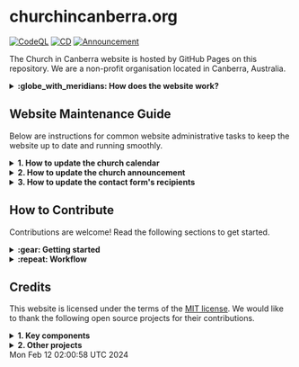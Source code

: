 # churchincanberra.org

[![CodeQL](https://github.com/churchincanberra/churchincanberra.github.io/actions/workflows/github-code-scanning/codeql/badge.svg)](https://github.com/churchincanberra/churchincanberra.github.io/actions/workflows/github-code-scanning/codeql)
[![CD](https://github.com/churchincanberra/churchincanberra.github.io/actions/workflows/jekyll.yml/badge.svg)](https://github.com/churchincanberra/churchincanberra.github.io/actions/workflows/jekyll.yml)
[![Announcement](https://github.com/churchincanberra/churchincanberra.github.io/actions/workflows/update-announcement.yml/badge.svg)](https://github.com/churchincanberra/churchincanberra.github.io/actions/workflows/update-announcement.yml)

The Church in Canberra website is hosted by GitHub Pages on this repository. We are a non-profit organisation located in Canberra, Australia.

<details><summary><strong>:globe_with_meridians: How does the website work?</strong></summary>

```mermaid
flowchart LR
    B[fab:fa-github GitHub Pages] --> |https|A(((fa:fa-cloud Internet)))
    C[fab:fa-github GitHub Repo] --> |publish|B
    D[(fa:fa-list calendar/entries.yml)] --> C
    E[[fab:fa-mailchimp Announcements]] --> C
    F[[fab:fa-wix DNS]] -.- |A, CNAME|B
    B --> |email|G[fab:fa-microsoft Logic App]

```

</details>

## Website Maintenance Guide

Below are instructions for common website administrative tasks to keep the website up to date and running smoothly.

<details><summary><strong>1. How to update the church calendar</strong></summary>

All event entries are stored in `_data/calendar/entries.yml`. Add or update entry as applicable.

Example entry:

```
- id: "a"
  name: "Eternal Future"
  description: "New Heaven and New Earth."
  category: "national"
  singular: false
  date: "0000-01-01"
  location: "New Jerusalem"
```

If an event is marked singular, it only appears in the year it is created for. If it is not singular, it appears in each year.

**Note:** If multiple events are created for the same month and day, use unique `id`s! `id` can be alphanumeric but needs to start with alphabet

For each unique category, a category entry must be created in `_data/calendar/categories.yml`. The category id must match the id used by the entries. The color tag is utilized to color the calendar entries of the corresponding category.

```
- id: national
  name: National
  color: "#0000ee"
```

This allows calendar entries to be filtered by category.

</details>

<details><summary><strong>2. How to update the church announcement</strong></summary>

Church announcement page is updated automatically by `update-announcement.yml`. The update is scheduled to run twice every Sunday at 09:30 AEST and 09:30 AEDT.

At high level, the automation works as follows:

1. Call the MailChimp archive URL to retrieve the latest campaign URL.
1. Retrieve the content from the campaign URL.
1. Filter the content and prepare for publishing.
1. Commit new announcement content if there is any change.

</details>

<details><summary><strong>3. How to update the contact form's recipients</strong></summary>

The contact form is powered by [Contact Me workflow app](https://github.com/churchincanberra/azure-logicapps/). The recipient email address is configured at `EMAIL_RECIPIENTS` under Settings | Security | Repository Variables.

</details>

## How to Contribute

Contributions are welcome! Read the following sections to get started.

<details><summary><strong>:gear: Getting started</strong></summary>

Follow the [Jekyll docs](https://jekyllrb.com/docs/installation/) if setting up Jekyll for the first time.

Download or clone the repository.

To run the site locally, navigate to the repository directory and run:

```bash copy
bundle install
```

To start the Jekyll local development server.

```bash copy
bundle exec jekyll serve
```

To build the site.

```bash copy
bundle exec jekyll build
```

</details>

<details><summary><strong>:repeat: Workflow</strong></summary>

The website and its related components are maintained by [GitHub flow](https://docs.github.com/en/get-started/quickstart/github-flow). To start contributing,

1. Fork and clone the repository to your local environment.
1. Make and commit your changes with a clear and concise [conventional commit message](https://www.conventionalcommits.org/).
1. Open a pull request in your forked repository, tell me about your idea and changes.
1. Respond to any feedback from the maintainers.
1. Make any necessary changes from the feedback.
1. Once approved and all required checks passed, merge your pull request and your changes will be deployed to the `gh-pages` production environment.

**Note:** When deploying, assure `baseurl` value in the `_config.yml` otherwise all the css, images and paths will be broken.

For example if the site is hosted as https://hosting.com/churchincanberra, config would have `baseurl: "/churchincanberra/"`

</details>

## Credits

This website is licensed under the terms of the [MIT license](LICENSE). We would like to thank the following open source projects for their contributions.

<details><summary><strong>1. Key components</strong></summary>

- [Jekyll Serif theme v1.4](https://github.com/zerostaticthemes/jekyll-serif-theme/releases/tag/v1.4)
  - Jekyll 4.3.2
  - Bootstrap 5.3.2
- [gems/jekyll-environment-variables](https://rubygems.org/gems/jekyll-environment-variables/)
- [gems/jekyll-seo-tag](https://rubygems.org/gems/jekyll-seo-tag)

</details>

<details><summary><strong>2. Other projects</strong></summary>

- [Password protected for static pages](https://github.com/matteobrusa/Password-protection-for-static-pages)
- [Calendar component](https://github.com/abzicht/jekyll-calendar)
- [HTTP Request Superagent](https://github.com/ladjs/superagent)
- [Blog post workflow](https://github.com/gautamkrishnar/blog-post-workflow)

</details>
Mon Feb 12 02:00:58 UTC 2024
